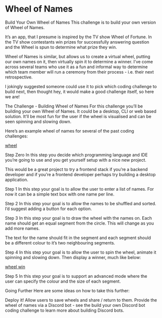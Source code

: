 # Wheel of Names

Build Your Own Wheel of Names
This challenge is to build your own version of Wheel of Names.

It’s an app, that I presume is inspired by the TV show Wheel of Fortune. In the TV show contestants win prizes for successfully answering question and the Wheel is spun to determine what prize they win.

Wheel of Names is similar, but allows us to create a virtual wheel, putting our own names on it, then virtually spin it to determine a winner. I’ve come across several teams who use it as a fun and informal way to determine which team member will run a ceremony from their process - i.e. their next retrospective.

I jokingly suggested someone could use it to pick which coding challenge to build next, then thought hey, it would make a good challenge itself, so here we are!

The Challenge - Building Wheel of Names
For this challenge you’ll be building your own Wheel of Names. It could be a desktop, CLI or web based solution. It’ll be most fun for the user if the wheel is visualised and can be seen spinning and slowing down.

Here’s an example wheel of names for several of the past coding challenges:

[wheel](https://github.com/mihailgaberov/Wheel-of-Names/blob/main/public/img/wheel.png)

Step Zero
In this step you decide which programming language and IDE you’re going to use and you get yourself setup with a nice new project.

This would be a great project to try a frontend stack if you’re a backend developer and if you’re a frontend developer perhaps try building a desktop application.

Step 1
In this step your goal is to allow the user to enter a list of names. For now it can be a simple text box with one name per line.

Step 2
In this step your goal is to allow the names to be shuffled and sorted. I’d suggest adding a button for each option.

Step 3
In this step your goal is to draw the wheel with the names on. Each name should get an equal segment from the circle. This will change as you add more names.

The text for the name should fit in the segment and each segment should be a different colour to it’s two neighbouring segments.

Step 4
In this step your goal is to allow the user to spin the wheel, animate it spinning and slowing down. Then display a winner, much like below:

[wheel win](https://github.com/mihailgaberov/Wheel-of-Names/blob/main/public/img/wheel-win.png)

Step 5
In this step your goal is to support an advanced mode where the user can specify the colour and the size of each segment.

Going Further
Here are some ideas on how to take this further:

Deploy it!
Allow users to save wheels and share / return to them.
Provide the wheel of names via a Discord bot - see the build your own Discord bot coding challenge to learn more about building Discord bots.
